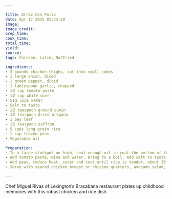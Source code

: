 ```yaml
---

title: Arroz Con Pollo
date: Apr 17 2015 01:34:20
image:
image_credit:
prep_time:
cook_time:
total_time:
yield:
source:
tags: Chicken, Latin, NotTried

ingredients:
- 3 pounds chicken thighs, cut into small cubes
- 1 large onion, diced
- 1 green pepper, diced
- 1 tablespoon garlic, chopped
- 1⁄2 cup tomato paste
- 1⁄2 cup white wine
- 51⁄2 cups water
- Salt to taste
- 1⁄2 teaspoon ground cumin
- 1⁄2 teaspoon dried oregano
- 1 bay leaf
- 1⁄2 teaspoon saffron
- 5 cups long grain rice
- 1 cup frozen peas
- Vegetable oil

Preparation:
- In a large stockpot on high, heat enough oil to coat the bottom of the pan. Add chicken, onions, peppers and garlic. Cook until chicken is golden brown, about 20 minutes.
- Add tomato paste, wine and water. Bring to a boil. Add salt to taste and cumin, oregano, bay leaf and saffron. Stir together and then add rice. Cook over medium until liquid is almost evaporated, about 10 minutes.
- Add peas, reduce heat, cover and cook until rice is tender, about 30 minutes. Remove from heat and let rest 10 minutes before serving.
- Serve with seared chicken breast or chicken quarters, avocado salad, tostones (fried plantain slices) or crispy verduras (vegetables)

---
```


Chef Miguel Rivas of Lexington’s Brasabana restaurant plates up childhood memories with this robust chicken and rice dish.
